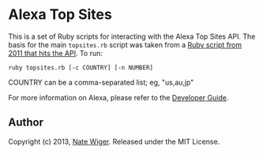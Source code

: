 Alexa Top Sites
===============

This is a set of Ruby scripts for interacting with the Alexa Top Sites API.
The basis for the main `topsites.rb` script was taken from a
[Ruby script from 2011 that hits the API](http://aws.amazon.com/code/Alexa-Top-Sites/408).
To run:

    ruby topsites.rb [-c COUNTRY] [-n NUMBER]

COUNTRY can be a comma-separated list; eg, "us,au,jp"

For more information on Alexa, please refer to the [Developer Guide](http://docs.aws.amazon.com/AlexaTopSites/latest/).

Author
------
Copyright (c) 2013, [Nate Wiger](http://nateware.com). Released under the MIT License.
